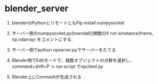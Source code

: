 # blender_server

1. blenderのPythonとリモートともPip install  numpysocket

2. サーバー側のnumpysocket.pyのsendall()関数のif not isinstance(frame, np.ndarray)
をコメントにする.

3. サーバー側でpython npserver.pyでサーバーをたてる

4. Blender側でEditモードで、複数オブジェクトの点群を選択し、command+shift+P -> run script でnpclient.py

5. Blender上にConmeshが生成される
